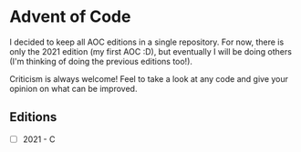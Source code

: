 # Advent of Code

I decided to keep all AOC editions in a single repository. For now,
there is only the 2021 edition (my first AOC :D), but eventually I will be doing others (I'm
thinking of doing the previous editions too!).

Criticism is always welcome! Feel to take a look at any code and give your opinion on what can be
improved.

## Editions

- [ ] 2021 - C
